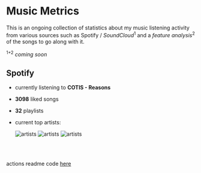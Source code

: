 # Music Metrics

This is an ongoing collection of statistics about my music listening activity from various sources such as Spotify / *SoundCloud*<sup>1</sup> and a *feature analysis*<sup>2</sup> of the songs to go along with it.

<sup>1+2</sup> *coming soon*

## Spotify

- currently listening to **COTIS - Reasons**

- **3098** liked songs
- **32** playlists

- current top artists: 

    ![artists](https://i.scdn.co/image/27717d74f3ecaa7dd1a72efb1e581674e3dbc593) ![artists](https://i.scdn.co/image/4d68f134b9ccfc7b9c22b4ed0abc98dccecc5fb2) ![artists](https://i.scdn.co/image/72cf4f4b7b37ffc2d954a6124b245a1faecb980c)

<br></br>

actions readme code [here](https://github.com/gargakshit/gargakshit)
